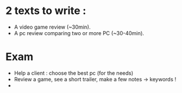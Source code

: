 # 2 texts to write :
- A video game review (~30min).
- A pc review comparing two or more PC (~30-40min).
# Exam
- Help a client : choose the best pc (for the needs)
- Review a game, see a short trailer, make a few notes -> keywords !
- 
